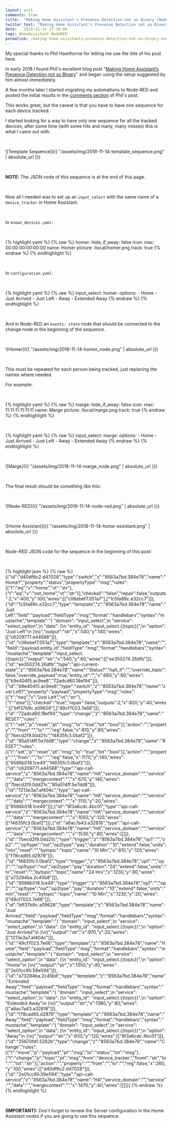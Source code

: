 ```yaml
---
layout: post
comments: true
title:  "Making Home Assistant's Presence Detection not so Binary (Node-RED version)"
twitter_text: "Making Home Assistant's Presence Detection not so Binary (Node-RED version)"
date:   2018-11-14 17:30:00
tags: HomeAssistant NodeRED
permalink: /making-home-assistants-presence-detection-not-so-binary-node-red-version/
---
```


My special thanks to Phil Hawthorne for letting me use the title of his post here.

In early 2018 I found Phil's excellent blog post "[Making Home Assistant’s Presence Detection not so Binary](https://philhawthorne.com/making-home-assistants-presence-detection-not-so-binary/)" and began using the setup suggested by him almost immediately.

A few months later I started migrating my automations to Node-RED and posted the initial results in the [comments section](https://philhawthorne.com/making-home-assistants-presence-detection-not-so-binary/#comment-3945751887) of Phil's post.

This works great, but the caveat is that you have to have one sequence for each device tracked.

I started looking for a way to have only one sequence for all the tracked devices, after some time (with some hits and many, many misses) this is what I came out with.

<br />

![Template Sequence]({{ "/assets/img/2018-11-14-template_sequence.png" | absolute_url }})

<br />

**NOTE:** The JSON code of this sequence is at the end of this page.

<br />

Now all I needed was to set up an `input_select` with the same name of a `device_tracker` in Home Assistant.

<br />

In `known_devices.yaml`:

<br />

{% highlight yaml %}
{% raw %}
homer:
  hide_if_away: false
  icon:
  mac: 00:00:00:00:00:00
  name: Homer
  picture: /local/homer.png
  track: true
{% endraw %}
{% endhighlight %}

<br />

In `configuration.yaml`:

<br />

{% highlight yaml %}
{% raw %}
input_select:
  homer:
    options:
      - Home
      - Just Arrived
      - Just Left
      - Away
      - Extended Away
{% endraw %}
{% endhighlight %}

<br />

And in Node-RED an `events: state` node that should be connected to the change node in the beginning of the sequence.

<br />

![Homer]({{ "/assets/img/2018-11-14-homer_node.png" | absolute_url }})

<br />

This must be repeated for each person being tracked, just replacing the names where needed.

For example:

<br />

{% highlight yaml %}
{% raw %}
marge:
  hide_if_away: false
  icon:
  mac: 11:11:11:11:11:11
  name: Marge
  picture: /local/marge.png
  track: true
{% endraw %}
{% endhighlight %}

<br />

{% highlight yaml %}
{% raw %}
input_select:
  marge:
    options:
      - Home
      - Just Arrived
      - Just Left
      - Away
      - Extended Away
{% endraw %}
{% endhighlight %}

<br />

![Marge]({{ "/assets/img/2018-11-14-marge_node.png" | absolute_url }})

<br />

The final result should be something like this:

<br />

![Node-RED]({{ "/assets/img/2018-11-14-node-red.png" | absolute_url }})

<br />

![Home Assistant]({{ "/assets/img/2018-11-14-home-assistant.png" | absolute_url }})

<br />

Node-RED JSON code for the sequence in the beginning of this post:

<br />

{% highlight json %}
{% raw %}
[{"id":"d40df6c2.d47028","type":"switch","z":"8563a7bd.384e78","name":"Home?","property":"status","propertyType":"msg","rules":[{"t":"eq","v":"home","vt":"str"},{"t":"eq","v":"not_home","vt":"str"}],"checkall":"false","repair":false,"outputs":2,"x":400,"y":100,"wires":[["c06ebef7.051a7"],["1c5fa89c.e32cc7"]]},{"id":"1c5fa89c.e32cc7","type":"template","z":"8563a7bd.384e78","name":"Just Left","field":"payload","fieldType":"msg","format":"handlebars","syntax":"mustache","template":"{ \"domain\": \"input_select\",\n  \"service\": \"select_option\",\n  \"data\": {\n    \"entity_id\": \"input_select.{{topic}}\",\n    \"option\": \"Just Left\"\n   }\n}","output":"str","x":540,"y":140,"wires":[["c6209771.e44568"]]},{"id":"c06ebef7.051a7","type":"template","z":"8563a7bd.384e78","name":"","field":"payload.entity_id","fieldType":"msg","format":"handlebars","syntax":"mustache","template":"input_select.{{topic}}","output":"str","x":540,"y":60,"wires":[["ee350274.26dfb"]]},{"id":"ee350274.26dfb","type":"api-current-state","z":"8563a7bd.384e78","name":"Status?","halt_if":"","override_topic":false,"override_payload":true,"entity_id":"","x":680,"y":60,"wires":[["b9e404f5.ac9ee8","72adcd60.18ef94"]]},{"id":"b9e404f5.ac9ee8","type":"switch","z":"8563a7bd.384e78","name":"Just Left?","property":"payload","propertyType":"msg","rules":[{"t":"neq","v":"Just Left","vt":"str"},{"t":"else"}],"checkall":"true","repair":false,"outputs":2,"x":820,"y":40,"wires":[["bff37b9c.a09628"],["49cf7023.7e66"]]},{"id":"72adcd60.18ef94","type":"change","z":"8563a7bd.384e78","name":"RESET","rules":[{"t":"set","p":"reset","pt":"msg","to":"true","tot":"bool"}],"action":"","property":"","from":"","to":"","reg":false,"x":810,"y":80,"wires":[["7becd2f9.0dd21c","f4835fc3.0baf2"]]},{"id":"85a514ff.5e7dd8","type":"change","z":"8563a7bd.384e78","name":"RESET","rules":[{"t":"set","p":"reset","pt":"msg","to":"true","tot":"bool"}],"action":"","property":"","from":"","to":"","reg":false,"x":1170,"y":140,"wires":[["6586b018.1ce49","f4835fc3.0baf2"]]},{"id":"c6209771.e44568","type":"api-call-service","z":"8563a7bd.384e78","name":"HA","service_domain":"","service":"","data":"","mergecontext":"","x":670,"y":140,"wires":[["7becd2f9.0dd21c","85a514ff.5e7dd8"]]},{"id":"1213e3a7.af404c","type":"api-call-service","z":"8563a7bd.384e78","name":"HA","service_domain":"","service":"","data":"","mergecontext":"","x":1110,"y":20,"wires":[["6586b018.1ce49"]]},{"id":"9f3a6cdc.4bc01","type":"api-call-service","z":"8563a7bd.384e78","name":"HA","service_domain":"","service":"","data":"","mergecontext":"","x":1050,"y":120,"wires":[["f4835fc3.0baf2"]]},{"id":"a6ac7a43.a32818","type":"api-call-service","z":"8563a7bd.384e78","name":"HA","service_domain":"","service":"","data":"","mergecontext":"","x":1530,"y":80,"wires":[[]]},{"id":"7becd2f9.0dd21c","type":"trigger","z":"8563a7bd.384e78","op1":"","op2":"","op1type":"nul","op2type":"pay","duration":"10","extend":false,"units":"min","reset":"","bytopic":"topic","name":"10 Min","x":810,"y":120,"wires":[["f78cad65.d2879"]]},{"id":"f4835fc3.0baf2","type":"trigger","z":"8563a7bd.384e78","op1":"","op2":"","op1type":"nul","op2type":"pay","duration":"24","extend":false,"units":"hr","reset":"","bytopic":"topic","name":"24 Hrs","x":1230,"y":80,"wires":[["a73294ba.2c45b8"]]},{"id":"6586b018.1ce49","type":"trigger","z":"8563a7bd.384e78","op1":"","op2":"","op1type":"nul","op2type":"pay","duration":"10","extend":false,"units":"min","reset":"","bytopic":"topic","name":"10 Min","x":1230,"y":20,"wires":[["49cf7023.7e66"]]},{"id":"bff37b9c.a09628","type":"template","z":"8563a7bd.384e78","name":"Just Arrived","field":"payload","fieldType":"msg","format":"handlebars","syntax":"mustache","template":"{ \"domain\": \"input_select\",\n  \"service\": \"select_option\",\n  \"data\": {\n    \"entity_id\": \"input_select.{{topic}}\",\n    \"option\": \"Just Arrived\"\n   }\n}","output":"str","x":970,"y":20,"wires":[["1213e3a7.af404c"]]},{"id":"49cf7023.7e66","type":"template","z":"8563a7bd.384e78","name":"Home","field":"payload","fieldType":"msg","format":"handlebars","syntax":"mustache","template":"{ \"domain\": \"input_select\",\n  \"service\": \"select_option\",\n  \"data\": {\n    \"entity_id\": \"input_select.{{topic}}\",\n    \"option\": \"Home\"\n   }\n}","output":"str","x":1350,"y":40,"wires":[["2e01cc90.59e594"]]},{"id":"a73294ba.2c45b8","type":"template","z":"8563a7bd.384e78","name":"Extended Away","field":"payload","fieldType":"msg","format":"handlebars","syntax":"mustache","template":"{ \"domain\": \"input_select\",\n  \"service\": \"select_option\",\n  \"data\": {\n    \"entity_id\": \"input_select.{{topic}}\",\n    \"option\": \"Extended Away\"\n   }\n}","output":"str","x":1380,"y":80,"wires":[["a6ac7a43.a32818"]]},{"id":"f78cad65.d2879","type":"template","z":"8563a7bd.384e78","name":"Away","field":"payload","fieldType":"msg","format":"handlebars","syntax":"mustache","template":"{ \"domain\": \"input_select\",\n  \"service\": \"select_option\",\n  \"data\": {\n    \"entity_id\": \"input_select.{{topic}}\",\n    \"option\": \"Away\"\n   }\n}","output":"str","x":930,"y":120,"wires":[["9f3a6cdc.4bc01"]]},{"id":"25670fd1.5262b","type":"change","z":"8563a7bd.384e78","name":"Change","rules":[{"t":"move","p":"payload","pt":"msg","to":"status","tot":"msg"},{"t":"change","p":"topic","pt":"msg","from":"device_tracker.","fromt":"str","to":"","tot":"str"}],"action":"","property":"","from":"","to":"","reg":false,"x":260,"y":100,"wires":[["d40df6c2.d47028"]]},{"id":"2e01cc90.59e594","type":"api-call-service","z":"8563a7bd.384e78","name":"HA","service_domain":"","service":"","data":"","mergecontext":"","x":1470,"y":40,"wires":[[]]}]
{% endraw %}
{% endhighlight %}

<br />

**\(IMPORTANT\):** Don't forget to review the Server configuration in the Home Assistant nodes if you are going to use this sequence.